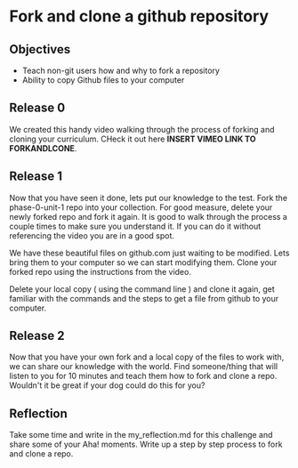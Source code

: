# Fork and clone a github repository

## Objectives
- Teach non-git users how and why to fork a repository
- Ability to copy Github files to your computer

## Release 0
We created this handy video walking through the process of forking and cloning your curriculum. CHeck it out here **INSERT VIMEO LINK TO FORKANDLCONE**.

## Release 1
Now that you have seen it done, lets put our knowledge to the test. Fork the phase-0-unit-1 repo into your collection. For good measure, delete your newly forked repo and fork it again. It is good to walk through the process a couple times to make sure you understand it. If you can do it without referencing the video you are in a good spot.

We have these beautiful files on github.com just waiting to be modified. Lets bring them to your computer so we can start modifying them. Clone your forked repo using the instructions from the video.

Delete your local copy ( using the command line ) and clone it again, get familiar with the commands and the steps to get a file from github to your computer.

## Release 2
Now that you have your own fork and a local copy of the files to work with, we can share our knowledge with the world. Find someone/thing that will listen to you for 10 minutes and teach them how to fork and clone a repo. Wouldn't it be great if your dog could do this for you?

## Reflection
Take some time and write in the my_reflection.md for this challenge and share some of your Aha! moments. Write up a step by step process to fork and clone a repo.


